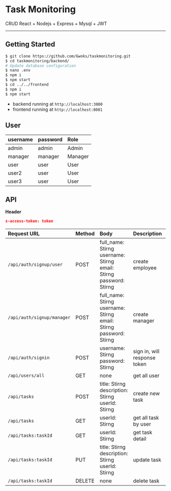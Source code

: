 # Task Monitoring
CRUD React + Nodejs + Express + Mysql + JWT

----

## Getting Started
```bash
$ git clone https://github.com/Gwoks/taskmonitoring.git
$ cd taskmonitoring/backend/
# Update database configuration
$ nano .env 
$ npm i
$ npm start
$ cd ../../frontend
$ npm i
$ npm start
```
- backend running at `http://localhost:3000`
- frontend running at `http://localhost:8081`

## User
|username|password|Role
|:--------|:----------|:------------
admin|admin|Admin
manager|manager|Manager
user|user|User
user2|user|User
user3|user|User

## API
**Header**
```json
x-access-token: token
```

|Request URL|Method|Body|Description|Role
|:--------|:----------|:------------|:------------|:------------
`/api/auth/signup/user`|POST|full_name: Stirng<br>username: Stirng<br>email: Stirng<br>password: Stirng<br>|create employee|none
`/api/auth/signup/manager`|POST|full_name: Stirng<br>username: Stirng<br>email: Stirng<br>password: Stirng<br>|create manager|Admin
`/api/auth/signin`|POST|username: Stirng<br>password: Stirng<br>|sign in, will response token|none
`/api/users/all`|GET|none|get all user|Manager
`/api/tasks`|POST|title: Stirng<br>description: Stirng<br>userId: Stirng<br>|create new task|User
`/api/tasks`|GET|userId: Stirng<br>|get all task by user|User
`/api/tasks:taskId`|GET|userId: Stirng<br>|get task detail|User
`/api/tasks:taskId`|PUT|title: Stirng<br>description: Stirng<br>userId: Stirng<br>|update task|User
`/api/tasks:taskId`|DELETE|none|delete task|User

